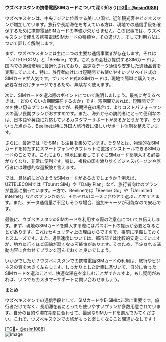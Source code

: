**ウズベキスタンの携帯電話SIMカードについて深く知ろう[[TG💪+ @esim1088](https://t.me/s/esim1088)]**

ウズベキスタンは、中央アジアに位置する美しい国で、近年観光客やビジネスマンが増加しています。旅行や長期滞在を考えている方は、現地での通信手段を確保するために携帯電話SIMカードの準備が欠かせません。この記事では、ウズベキスタンで使える携帯電話SIMカードの種類や、その選び方、そして利用方法について詳しく解説します。

まず、ウズベキスタンには主に二つの主要な通信事業者が存在します。それは「UZTELECOM」と「Beeline」です。これらの会社が提供するSIMカードは、国内での通信環境に最適化されており、高速なデータ通信や安定した通話品質を実現しています。特に、旅行者向けには短期間でも使いやすいプリペイド式のSIMカードが人気です。プリペイド式のSIMカードは、現地で簡単に購入でき、必要な分だけチャージできるため、無駄なく使えます。

次に、SIMカードを選ぶ際のポイントについて説明しましょう。最初に考えるべきは、「どのくらいの期間滞在するのか」です。短期間であれば、短時間でデータを使い切るプランも選べますが、長期滞在の場合は、よりコストパフォーマンスの高い長期プランがおすすめです。また、海外からの訪問者にとって便利なのは、日本語や英語に対応しているカスタマーサポートがあるかどうかです。そういった点から、Beelineは特に外国人旅行者に優しいサポート体制を整えています。

さらに、最近では「E-SIM」も注目を集めています。E-SIMとは、物理的なSIMカードを持たずにスマートフォンやタブレットに直接インストールできるSIMカードのことです。これにより、現地に到着してすぐにSIMカードを購入する必要がなくなり、非常に便利です。特に、複数の国を渡り歩くビジネスパーソンや旅行者には理想的な選択肢と言えます。

では、具体的にどのようなSIMカードがあるのでしょうか？例えば、UZTELECOMでは「Tourist SIM」や「Daily Plan」など、旅行者向けのプランが豊富に揃っています。一方で、Beelineでは「Beeline Go」や「Unlimited Internet」などのプランがあり、それぞれのニーズに合わせて選ぶことができます。また、データ通信量が不足しそうな場合、追加チャージが可能なので安心です。

最後に、ウズベキスタンのSIMカードを利用する際の注意点についてお伝えします。まず、現地のSIMカードを購入する際にはパスポートの提示が必要となることがあります。これはセキュリティ上の理由からですので、事前に準備しておくとスムーズです。また、通信速度については、都市部では比較的安定していますが、地方に行くほど回線が弱くなる可能性があります。そのため、予定される活動内容に合わせてプランを選んでおくと良いでしょう。

いかがでしたか？ウズベキスタンでの携帯電話SIMカードの利用は、旅行やビジネスの質を大きく左右します。しっかりとした計画に基づいて、自分に合ったSIMカードを選ぶことで、快適な滞在を楽しむことができますよ。もし疑問があれば、いつでもカスタマーサポートに問い合わせましょう。

**まとめ**

ウズベキスタンでの通信手段として、SIMカードやE-SIMは非常に重要です。旅行者だけでなく、長期滞在者にとっても使いやすいプランが多数用意されています。自分の目的や滞在期間に合わせて、最適なSIMカードを選んでみてください。これで、ウズベキスタンでの旅がもっと楽しくなること間違いなしです！

[[TG💪+ @esim1088](https://t.me/s/esim1088)]  
![Image](https://i.postimg.cc/Y0z9fWf4/image.png)